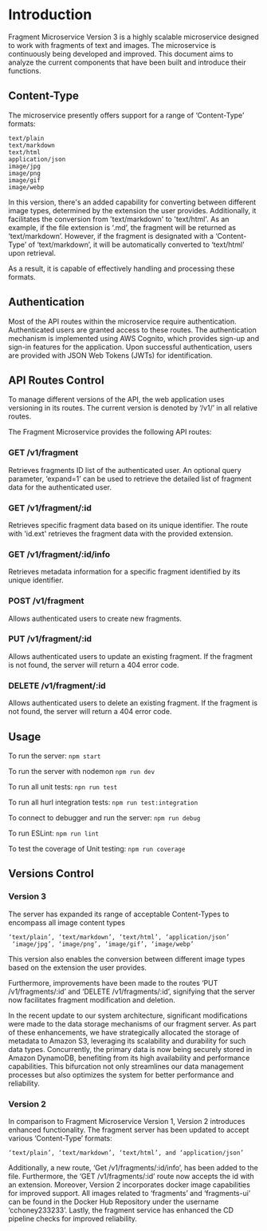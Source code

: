# Introduction
Fragment Microservice Version 3 is a highly scalable microservice designed to work with fragments of text and images. The microservice is continuously being developed and improved. This document aims to analyze the current components that have been built and introduce their functions.

## Content-Type
The microservice presently offers support for a range of ‘Content-Type’ formats:
```
text/plain
text/markdown
text/html
application/json
image/jpg
image/png
image/gif
image/webp
```
In this version, there's an added capability for converting between different image types, determined by the extension the user provides. Additionally, it facilitates the conversion from 'text/markdown' to 'text/html'. As an example, if the file extension is ‘.md’, the fragment will be returned as ‘text/markdown’. However, if the fragment is designated with a ‘Content-Type’ of ‘text/markdown’, it will be automatically converted to ‘text/html’ upon retrieval.

As a result, it is capable of effectively handling and processing these formats.


## Authentication
Most of the API routes within the microservice require authentication. Authenticated users are granted access to these routes. The authentication mechanism is implemented using AWS Cognito, which provides sign-up and sign-in features for the application. Upon successful authentication, users are provided with JSON Web Tokens (JWTs) for identification. 

## API Routes Control
To manage different versions of the API, the web application uses versioning in its routes. The current version is denoted by ‘/v1/’ in all relative routes. 

The Fragment Microservice provides the following API routes: 

### GET /v1/fragment

Retrieves fragments ID list of the authenticated user. An optional query parameter, ‘expand=1’ can be used to retrieve the detailed list of fragment data for the authenticated user.


### GET /v1/fragment/:id
Retrieves specific fragment data based on its unique identifier. The route with 'id.ext' retrieves the fragment data with the provided extension. 

### GET /v1/fragment/:id/info
Retrieves metadata information for a specific fragment identified by its unique identifier.

### POST /v1/fragment
Allows authenticated users to create new fragments.

### PUT /v1/fragment/:id
Allows authenticated users to update an existing fragment. If the fragment is not found, the server will return a 404 error code.

### DELETE /v1/fragment/:id
Allows authenticated users to delete an existing fragment. If the fragment is not found, the server will return a 404 error code.


## Usage

To run the server: ```npm start```

To run the server with nodemon
```npm run dev```


To run all unit tests: 
```npn run test```

To run all hurl integration tests: 
```npm run test:integration```

To connect to debugger and run the server: 
```npm run debug```

To run ESLint: 
```npm run lint```

To test the coverage of Unit testing:
```npm run coverage```

## Versions Control
### Version 3

The server has expanded its range of acceptable Content-Types to encompass all image content types
```
‘text/plain’, ‘text/markdown’, ‘text/html’, ‘application/json’
 ‘image/jpg’, ‘image/png’, ‘image/gif’, ‘image/webp’
```
This version also enables the conversion between different image types based on the extension the user provides. 

Furthermore, improvements have been made to the routes ‘PUT /v1/fragments/:id’ and ‘DELETE /v1/fragments/:id’, signifying that the server now facilitates fragment modification and deletion. 

In the recent update to our system architecture, significant modifications were made to the data storage mechanisms of our fragment server. As part of these enhancements, we have strategically allocated the storage of metadata to Amazon S3, leveraging its scalability and durability for such data types. Concurrently, the primary data is now being securely stored in Amazon DynamoDB, benefiting from its high availability and performance capabilities. This bifurcation not only streamlines our data management processes but also optimizes the system for better performance and reliability.


### Version 2 

In comparison to Fragment Microservice Version 1, Version 2 introduces enhanced functionality. The fragment server has been updated to accept various ‘Content-Type’ formats:
```
‘text/plain’, ‘text/markdown’, ‘text/html’, and ‘application/json’
```
Additionally, a new route, ‘Get /v1/fragments/:id/info’, has been added to the file. Furthermore, the ‘GET /v1/fragments/:id’ route now accepts the id with an extension. Moreover, Version 2 incorporates docker image capabilities for improved support. All images related to ‘fragments’ and ‘fragments-ui’ can be found in the Docker Hub Repository under the username ‘cchoney233233’. Lastly, the fragment service has enhanced the CD pipeline checks for improved reliability.
